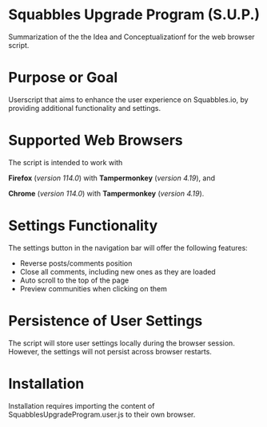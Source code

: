 # Squabbles Upgrade Program (S.U.P.)

Summarization of the the Idea and Conceptualizationf for the web browser script.

# Purpose or Goal

Userscript that aims to enhance the user experience on Squabbles.io, by providing additional functionality and settings.

# Supported Web Browsers

The script is intended to work with

**Firefox** (_version 114.0_) with **Tampermonkey** (_version 4.19_), and

**Chrome** (_version 114.0_) with **Tampermonkey** (_version 4.19_).

# Settings Functionality

The settings button in the navigation bar will offer the following features:

- Reverse posts/comments position
- Close all comments, including new ones as they are loaded
- Auto scroll to the top of the page
- Preview communities when clicking on them

# Persistence of User Settings

The script will store user settings locally during the browser session. However, the settings will not persist across browser restarts.

# Installation

Installation requires importing the content of SquabblesUpgradeProgram.user.js to their own browser.
